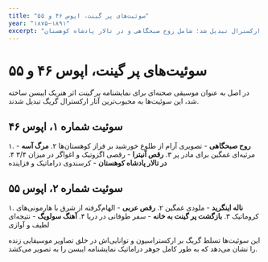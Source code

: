 ```yaml
---
title: "سوئیت‌های پر گینت، اپوس ۴۶ و ۵۵"
year: "۱۸۷۵–۱۸۹۱"
excerpt: "موسیقی صحنه‌ای که به سوئیت‌های ارکسترال تبدیل شد؛ شامل روح صبحگاهی و در تالار پادشاه کوهستان."
---
```


# سوئیت‌های پر گینت، اپوس ۴۶ و ۵۵

در اصل به عنوان موسیقی صحنه‌ای برای نمایشنامه *پر گینت* اثر هنریک ایبسن ساخته شد، این سوئیت‌ها به محبوب‌ترین آثار ارکسترال گریگ تبدیل شدند.

## سوئیت شماره ۱، اپوس ۴۶

۱. **روح صبحگاهی** - تصویری آرام از طلوع خورشید بر فراز کوهستان‌ها
۲. **مرگ آسه** - مرثیه‌ای غمگین برای مادر پر
۳. **رقص آنیترا** - رقصی اگزوتیک و اغواگر در میزان ۳/۴
۴. **در تالار پادشاه کوهستان** - کرسندوی دراماتیک و فزاینده

## سوئیت شماره ۲، اپوس ۵۵

۱. **ناله اینگرید** - ملودی غمگین
۲. **رقص عربی** - الهام‌گرفته از شرق با هارمونی‌های کروماتیک
۳. **بازگشت پر گینت به خانه** - سفر طوفانی در دریا
۴. **آهنگ سولویگ** - نتیجه‌ای لطیف و آوازی

این سوئیت‌ها تسلط گریگ بر ارکستراسیون و توانایی‌اش در خلق تصاویر موسیقایی زنده را نشان می‌دهد که به طور کامل جوهر دراماتیک نمایشنامه ایبسن را به تصویر می‌کشد.
